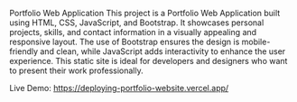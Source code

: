 Portfolio Web Application
This project is a Portfolio Web Application built using HTML, CSS, JavaScript, and Bootstrap. It showcases personal projects, skills, and contact information in a visually appealing and responsive layout. The use of Bootstrap ensures the design is mobile-friendly and clean, while JavaScript adds interactivity to enhance the user experience. This static site is ideal for developers and designers who want to present their work professionally.

Live Demo: https://deploying-portfolio-website.vercel.app/

